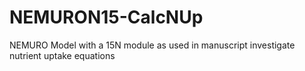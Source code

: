 # NEMURON15-CalcNUp
NEMURO Model with a 15N module as used in manuscript investigate nutrient uptake equations
